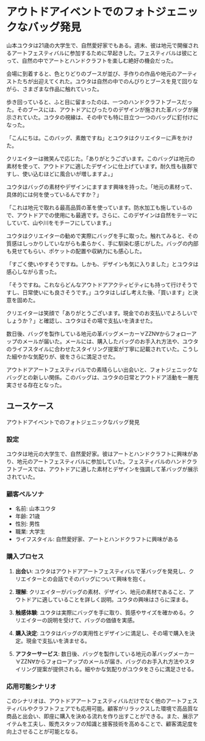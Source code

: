 # アウトドアイベントでのフォトジェニックなバッグ発見

山本ユウタは21歳の大学生で、自然愛好家でもある。週末、彼は地元で開催されるアートフェスティバルに参加するために早起きした。フェスティバルは彼にとって、自然の中でアートとハンドクラフトを楽しむ絶好の機会だった。

会場に到着すると、色とりどりのブースが並び、手作りの作品や地元のアーティストたちが出迎えてくれた。ユウタは自然の中でのんびりとブースを見て回りながら、さまざまな作品に触れていった。

歩き回っていると、ふと目に留まったのは、一つのハンドクラフトブースだった。そのブースには、アウトドアにぴったりのデザインが施された革バッグが展示されていた。ユウタの視線は、その中でも特に目立つ一つのバッグに釘付けになった。

「こんにちは。このバッグ、素敵ですね」とユウタはクリエイターに声をかけた。

クリエイターは微笑んで応じた。「ありがとうございます。このバッグは地元の素材を使って、アウトドアに適したデザインに仕上げています。耐久性も抜群ですし、使い込むほどに風合いが増しますよ。」

ユウタはバッグの素材やデザインにますます興味を持った。「地元の素材って、具体的には何を使っているんですか？」

「これは地元で取れる最高品質の革を使っています。防水加工も施しているので、アウトドアでの使用にも最適です。さらに、このデザインは自然をテーマにしていて、山や川をモチーフにしています。」

ユウタはクリエイターの勧めで実際にバッグを手に取った。触れてみると、その質感はしっかりしていながらも柔らかく、手に馴染む感じがした。バッグの内部も見せてもらい、ポケットの配置や収納力にも感心した。

「すごく使いやすそうですね。しかも、デザインも気に入りました」とユウタは感心しながら言った。

「そうですね。これならどんなアウトドアアクティビティにも持って行けそうですし、日常使いにも良さそうです。」ユウタはしばし考えた後、「買います」と決意を固めた。

クリエイターは笑顔で「ありがとうございます。現金でのお支払いでよろしいでしょうか？」と確認し、ユウタはその場で支払いを済ませた。

数日後、バッグを製作している地元の革バッグメーカー∀ZZN∀からフォローアップのメールが届いた。メールには、購入したバッグのお手入れ方法や、ユウタのライフスタイルに合わせたスタイリング提案が丁寧に記載されていた。こうした細やかな気配りが、彼をさらに満足させた。

アウトドアアートフェスティバルでの素晴らしい出会いと、フォトジェニックなバッグとの新しい関係。このバッグは、ユウタの日常とアウトドア活動を一層充実させる存在となった。


## ユースケース
アウトドアイベントでのフォトジェニックなバッグ発見

### 設定
ユウタは地元の大学生で、自然愛好家。彼はアートとハンドクラフトに興味があり、地元のアートフェスティバルに参加していた。フェスティバルのハンドクラフトブースでは、アウトドアに適した素材とデザインを強調して革バッグが展示されていた。

### 顧客ペルソナ
- 名前: 山本ユウタ
- 年齢: 21歳
- 性別: 男性
- 職業: 大学生
- ライフスタイル: 自然愛好家、アートとハンドクラフトに興味がある

### 購入プロセス
1. **出会い**:
    ユウタはアウトドアアートフェスティバルで革バッグを発見し、クリエイターとの会話でそのバッグについて興味を抱く。

2. **理解**:
    クリエイターがバッグの素材、デザイン、地元の素材であること、アウトドアに適していることを詳しく説明。ユウタの興味はさらに深まる。

3. **触感体験**:
    ユウタは実際にバッグを手に取り、質感やサイズを確かめる。クリエイターの説明を受けて、バッグの価値を実感。

4. **購入決定**:
    ユウタはバッグの実用性とデザインに満足し、その場で購入を決定。現金で支払いを済ませる。

5. **アフターサービス**:
    数日後、バッグを製作している地元の革バッグメーカー∀ZZN∀からフォローアップのメールが届き、バッグのお手入れ方法やスタイリング提案が提供される。細やかな気配りがユウタをさらに満足させる。

### 応用可能シナリオ
このシナリオは、アウトドアアートフェスティバルだけでなく他のアートフェスティバルやクラフトフェアでも応用可能。顧客がリラックスした環境で高品質な商品と出会い、即座に購入を決める流れを作り出すことができる。また、展示アイテムを工夫し、販売スタッフの知識と接客技術を高めることで、顧客満足度を向上させることが可能となる。
